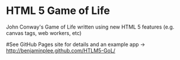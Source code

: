 # HTML 5 Game of Life

John Conway's Game of Life written using new HTML 5 features (e.g. canvas tags, web workers, etc)

#See GitHub Pages site for details and an example app -> http://benjaminplee.github.com/HTLM5-GoL/